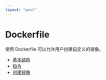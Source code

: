 ```yaml
---
layout: "post"
---
```



# Dockerfile

使用 Dockerfile 可以允许用户创建自定义的镜像。

* [基本结构](basic_structure.html)
* [指令](instructions.html)
* [创建镜像](build_image.html)
